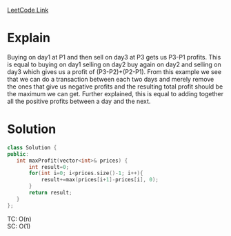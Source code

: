 [LeetCode Link](https://leetcode.com/problems/best-time-to-buy-and-sell-stock-ii/)

# Explain

Buying on day1 at P1 and then sell on day3 at P3 gets us P3-P1 profits. This is equal to buying on day1 selling on day2 buy again on day2 and selling on day3 which gives us a profit of (P3-P2)+(P2-P1). From this example we see that we can do a transaction between each two days and merely remove the ones that give us negative profits and the resulting total profit should be the maximum we can get. Further explained, this is equal to adding together all the positive profits between a day and the next.

# Solution

 ```CPP
 class Solution {
public:
    int maxProfit(vector<int>& prices) {
        int result=0;
        for(int i=0; i<prices.size()-1; i++){
            result+=max(prices[i+1]-prices[i], 0);
        }
        return result;
    }
};
 ```
TC: O(n)  
SC: O(1)
